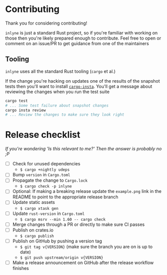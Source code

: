 # Contributing

Thank you for considering contributing!

`inlyne` is just a standard Rust project, so if you're familiar with working on
those then you're likely prepared enough to contribute. Feel free to open or
comment on an issue/PR to get guidance from one of the maintainers

## Tooling

`inlyne` uses all the standard Rust tooling (`cargo` et al.)

If the change you're hacking on updates one of the results of the snapshot tests
then you'll want to install
[`cargo-insta`](https://crates.io/crates/cargo-insta). You'll get a message
about reviewing the changes when you run the test suite

```sh
cargo test
# ... Some test failure about snapshot changes
cargo insta review
# ... Review the changes to make sure they look right
```

# Release checklist

_If you're wondering 'Is this relevant to me?' Then the answer is probably no
;P_

- [ ] Check for unused dependencies
  - `$ cargo +nightly udeps`
- [ ] Bump `version` in `Cargo.toml`
- [ ] Propagate the change to `Cargo.lock`
  - `$ cargo check -p inlyne`
- [ ] Optional: If making a breaking release update the `example.png` link in
  the README to point to the appropriate release branch
- [ ] Update static assets
  - `$ cargo xtask gen`
- [ ] Update `rust-version` in `Cargo.toml`
  - `$ cargo msrv --min 1.60 -- cargo check`
- [ ] Merge changes through a PR or directly to make sure CI passes
- [ ] Publish on crates.io
  - `$ cargo publish`
- [ ] Publish on GitHub by pushing a version tag
  - `$ git tag v{VERSION}` (make sure the branch you are on is up to date)
  - `$ git push upstream/origin v{VERSION}`
- [ ] Make a release announcement on GitHub after the release workflow finishes
